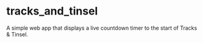 # tracks_and_tinsel
A simple web app that displays a live countdown timer to the start of Tracks &amp; Tinsel.
